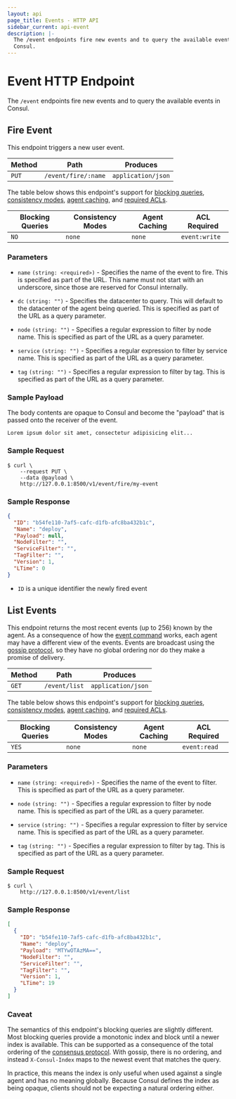 ```yaml
---
layout: api
page_title: Events - HTTP API
sidebar_current: api-event
description: |-
  The /event endpoints fire new events and to query the available events in
  Consul.
---
```


# Event HTTP Endpoint

The `/event` endpoints fire new events and to query the available events in
Consul.

## Fire Event

This endpoint triggers a new user event.

| Method | Path                         | Produces                   |
| ------ | ---------------------------- | -------------------------- |
| `PUT`  | `/event/fire/:name`          | `application/json`         |

The table below shows this endpoint's support for
[blocking queries](/api/index.html#blocking-queries),
[consistency modes](/api/index.html#consistency-modes),
[agent caching](/api/index.html#agent-caching), and
[required ACLs](/api/index.html#acls).

| Blocking Queries | Consistency Modes | Agent Caching | ACL Required  |
| ---------------- | ----------------- | ------------- | ------------- |
| `NO`             | `none`            | `none`        | `event:write` |

### Parameters

- `name` `(string: <required>)` - Specifies the name of the event to fire. This
  is specified as part of the URL. This name must not start with an underscore,
  since those are reserved for Consul internally.

- `dc` `(string: "")` - Specifies the datacenter to query. This will default to
  the datacenter of the agent being queried. This is specified as part of the
  URL as a query parameter.

- `node` `(string: "")` - Specifies a regular expression to filter by node name.
  This is specified as part of the URL as a query parameter.

- `service` `(string: "")` - Specifies a regular expression to filter by service
  name. This is specified as part of the URL as a query parameter.

- `tag` `(string: "")` - Specifies a regular expression to filter by tag. This
  is specified as part of the URL as a query parameter.

### Sample Payload

The body contents are opaque to Consul and become the "payload" that is passed
onto the receiver of the event.

```text
Lorem ipsum dolor sit amet, consectetur adipisicing elit...
```

### Sample Request

```text
$ curl \
    --request PUT \
    --data @payload \
    http://127.0.0.1:8500/v1/event/fire/my-event
```

### Sample Response

```json
{
  "ID": "b54fe110-7af5-cafc-d1fb-afc8ba432b1c",
  "Name": "deploy",
  "Payload": null,
  "NodeFilter": "",
  "ServiceFilter": "",
  "TagFilter": "",
  "Version": 1,
  "LTime": 0
}
```

- `ID` is a unique identifier the newly fired event

## List Events

This endpoint returns the most recent events (up to 256) known by the agent. As a
consequence of how the [event command](/docs/commands/event.html) works, each
agent may have a different view of the events. Events are broadcast using the
[gossip protocol](/docs/internals/gossip.html), so they have no global ordering
nor do they make a promise of delivery.

| Method | Path                         | Produces                   |
| ------ | ---------------------------- | -------------------------- |
| `GET`  | `/event/list`                | `application/json`         |

The table below shows this endpoint's support for
[blocking queries](/api/index.html#blocking-queries),
[consistency modes](/api/index.html#consistency-modes),
[agent caching](/api/index.html#agent-caching), and
[required ACLs](/api/index.html#acls).

| Blocking Queries | Consistency Modes | Agent Caching | ACL Required |
| ---------------- | ----------------- | ------------- | ------------ |
| `YES`            | `none`            | `none`        | `event:read` |

### Parameters

- `name` `(string: <required>)` - Specifies the name of the event to filter.
  This is specified as part of the URL as a query parameter.

- `node` `(string: "")` - Specifies a regular expression to filter by node name.
  This is specified as part of the URL as a query parameter.

- `service` `(string: "")` - Specifies a regular expression to filter by service
  name. This is specified as part of the URL as a query parameter.

- `tag` `(string: "")` - Specifies a regular expression to filter by tag. This
  is specified as part of the URL as a query parameter.

### Sample Request

```text
$ curl \
    http://127.0.0.1:8500/v1/event/list
```

### Sample Response

```json
[
  {
    "ID": "b54fe110-7af5-cafc-d1fb-afc8ba432b1c",
    "Name": "deploy",
    "Payload": "MTYwOTAzMA==",
    "NodeFilter": "",
    "ServiceFilter": "",
    "TagFilter": "",
    "Version": 1,
    "LTime": 19
  }
]
```

### Caveat

The semantics of this endpoint's blocking queries are slightly different. Most
blocking queries provide a monotonic index and block until a newer index is
available. This can be supported as a consequence of the total ordering of the
[consensus protocol](/docs/internals/consensus.html). With gossip, there is no
ordering, and instead `X-Consul-Index` maps to the newest event that matches the
query.

In practice, this means the index is only useful when used against a single
agent and has no meaning globally. Because Consul defines the index as being
opaque, clients should not be expecting a natural ordering either.
